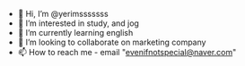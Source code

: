 - 👋 Hi, I’m @yerimsssssss
- 👀 I’m interested in study, and jog
- 🌱 I’m currently learning english
- 💞️ I’m looking to collaborate on marketing company
- 📫 How to reach me - email "evenifnotspecial@naver.com"

<!---
yerimsssssss/yerimsssssss is a ✨ special ✨ repository because its `README.md` (this file) appears on your GitHub profile.
You can click the Preview link to take a look at your changes.
